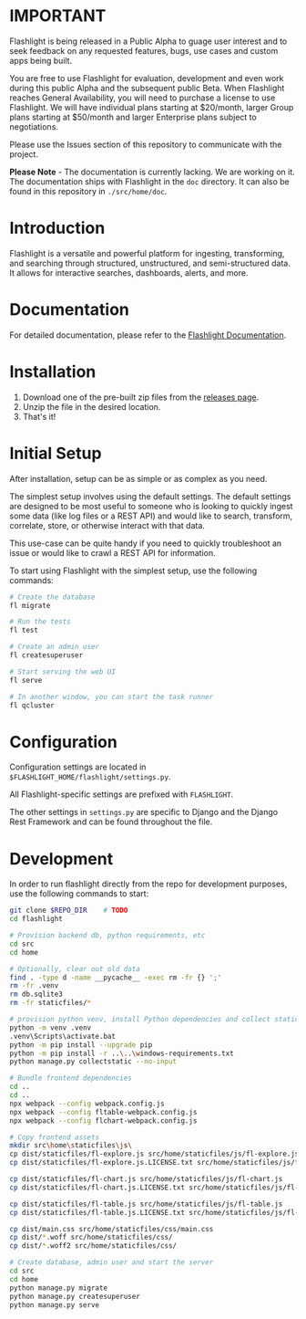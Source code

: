 # **IMPORTANT**

Flashlight is being released in a Public Alpha to guage user interest and to seek feedback on any requested features, bugs, use cases and custom apps being built.

You are free to use Flashlight for evaluation, development and even work during this public Alpha and the subsequent public Beta. When Flashlight reaches General Availability, you will need to purchase a license to use Flashlight. We will have individual plans starting at $20/month, larger Group plans starting at $50/month and larger Enterprise plans subject to negotiations.

Please use the Issues section of this repository to communicate with the project.

**Please Note** - The documentation is currently lacking. We are working on it. The documentation ships with Flashlight in the `doc` directory. It can also be found in this repository in `./src/home/doc`.

# Introduction

Flashlight is a versatile and powerful platform for ingesting, transforming, and searching through structured, unstructured, and semi-structured data. It allows for interactive searches, dashboards, alerts, and more.

# Documentation

For detailed documentation, please refer to the [Flashlight Documentation](./src/home/doc/Introduction.md).

# Installation

1. Download one of the pre-built zip files from the [releases page](https://github.com/DelveCorp/flashlight/releases/).
2. Unzip the file in the desired location.
3. That's it!

# Initial Setup

After installation, setup can be as simple or as complex as you need.

The simplest setup involves using the default settings. The default settings are designed to be most useful to someone who is looking to quickly ingest some data (like log files or a REST API) and would like to search, transform, correlate, store, or otherwise interact with that data.

This use-case can be quite handy if you need to quickly troubleshoot an issue or would like to crawl a REST API for information.

To start using Flashlight with the simplest setup, use the following commands:

```bash
# Create the database
fl migrate

# Run the tests
fl test

# Create an admin user
fl createsuperuser

# Start serving the web UI
fl serve

# In another window, you can start the task runner
fl qcluster
```

# Configuration

Configuration settings are located in `$FLASHLIGHT_HOME/flashlight/settings.py`.

All Flashlight-specific settings are prefixed with `FLASHLIGHT`.

The other settings in `settings.py` are specific to Django and the Django Rest Framework and can be found throughout the file.

# Development

In order to run flashlight directly from the repo for development purposes,
use the following commands to start:

```bash
git clone $REPO_DIR    # TODO
cd flashlight

# Provision backend db, python requirements, etc
cd src
cd home

# Optionally, clear out old data
find . -type d -name __pycache__ -exec rm -fr {} ';'
rm -fr .venv
rm db.sqlite3
rm -fr staticfiles/*

# provision python venv, install Python dependencies and collect static assets
python -m venv .venv
.venv\Scripts\activate.bat
python -m pip install --upgrade pip
python -m pip install -r ..\..\windows-requirements.txt
python manage.py collectstatic --no-input

# Bundle frontend dependencies
cd ..
cd ..
npx webpack --config webpack.config.js
npx webpack --config fltable-webpack.config.js
npx webpack --config flchart-webpack.config.js

# Copy frontend assets
mkdir src\home\staticfiles\js\
cp dist/staticfiles/fl-explore.js src/home/staticfiles/js/fl-explore.js
cp dist/staticfiles/fl-explore.js.LICENSE.txt src/home/staticfiles/js/fl-explore.js.LICENSE.txt

cp dist/staticfiles/fl-chart.js src/home/staticfiles/js/fl-chart.js
cp dist/staticfiles/fl-chart.js.LICENSE.txt src/home/staticfiles/js/fl-chart.js.LICENSE.txt

cp dist/staticfiles/fl-table.js src/home/staticfiles/js/fl-table.js
cp dist/staticfiles/fl-table.js.LICENSE.txt src/home/staticfiles/js/fl-table.js.LICENSE.txt

cp dist/main.css src/home/staticfiles/css/main.css
cp dist/*.woff src/home/staticfiles/css/
cp dist/*.woff2 src/home/staticfiles/css/

# Create database, admin user and start the server
cd src
cd home
python manage.py migrate
python manage.py createsuperuser
python manage.py serve
```

